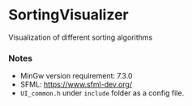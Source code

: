 # SortingVisualizer
Visualization of different sorting algorithms


### **Notes**
- MinGw version requirement: 7.3.0
- SFML: https://www.sfml-dev.org/
- `UI_common.h` under `include` folder as a config file.
